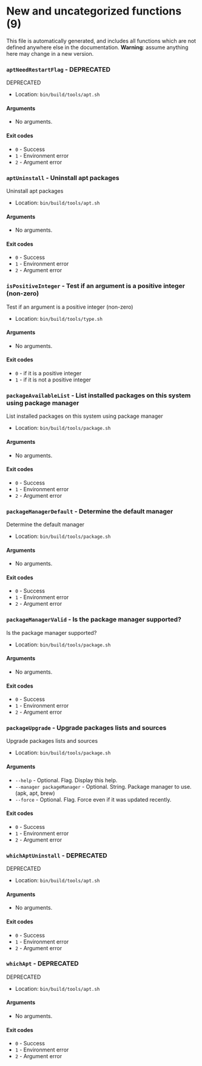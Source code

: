 # New and uncategorized functions (9)

This file is automatically generated, and includes all functions which are not defined anywhere else in the documentation. **Warning**: assume anything here may change in a new version.

### `aptNeedRestartFlag` - DEPRECATED

DEPRECATED

- Location: `bin/build/tools/apt.sh`

#### Arguments

- No arguments.

#### Exit codes

- `0` - Success
- `1` - Environment error
- `2` - Argument error
### `aptUninstall` - Uninstall apt packages

Uninstall apt packages

- Location: `bin/build/tools/apt.sh`

#### Arguments

- No arguments.

#### Exit codes

- `0` - Success
- `1` - Environment error
- `2` - Argument error
### `isPositiveInteger` - Test if an argument is a positive integer (non-zero)

Test if an argument is a positive integer (non-zero)

- Location: `bin/build/tools/type.sh`

#### Arguments

- No arguments.

#### Exit codes

- `0` - if it is a positive integer
- `1` - if it is not a positive integer
### `packageAvailableList` - List installed packages on this system using package manager

List installed packages on this system using package manager

- Location: `bin/build/tools/package.sh`

#### Arguments

- No arguments.

#### Exit codes

- `0` - Success
- `1` - Environment error
- `2` - Argument error
### `packageManagerDefault` - Determine the default manager

Determine the default manager

- Location: `bin/build/tools/package.sh`

#### Arguments

- No arguments.

#### Exit codes

- `0` - Success
- `1` - Environment error
- `2` - Argument error
### `packageManagerValid` - Is the package manager supported?

Is the package manager supported?

- Location: `bin/build/tools/package.sh`

#### Arguments

- No arguments.

#### Exit codes

- `0` - Success
- `1` - Environment error
- `2` - Argument error
### `packageUpgrade` - Upgrade packages lists and sources

Upgrade packages lists and sources

- Location: `bin/build/tools/package.sh`

#### Arguments

- `--help` - Optional. Flag. Display this help.
- `--manager packageManager` - Optional. String. Package manager to use. (apk, apt, brew)
- `--force` - Optional. Flag. Force even if it was updated recently.

#### Exit codes

- `0` - Success
- `1` - Environment error
- `2` - Argument error
### `whichAptUninstall` - DEPRECATED

DEPRECATED

- Location: `bin/build/tools/apt.sh`

#### Arguments

- No arguments.

#### Exit codes

- `0` - Success
- `1` - Environment error
- `2` - Argument error
### `whichApt` - DEPRECATED

DEPRECATED

- Location: `bin/build/tools/apt.sh`

#### Arguments

- No arguments.

#### Exit codes

- `0` - Success
- `1` - Environment error
- `2` - Argument error

